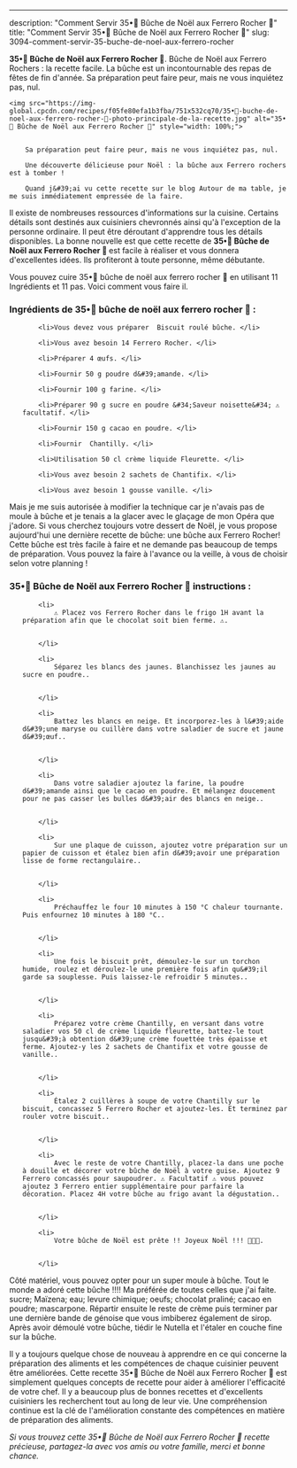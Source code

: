 ---
description: "Comment Servir 35•🎄 Bûche de Noël aux Ferrero Rocher 🎄"
title: "Comment Servir 35•🎄 Bûche de Noël aux Ferrero Rocher 🎄"
slug: 3094-comment-servir-35-buche-de-noel-aux-ferrero-rocher

<p>
	<strong>35•🎄 Bûche de Noël aux Ferrero Rocher 🎄</strong>. 
	Bûche de Noël aux Ferrero Rochers : la recette facile. La bûche est un incontournable des repas de fêtes de fin d&#39;année. Sa préparation peut faire peur, mais ne vous inquiétez pas, nul.
</p>
<p>
	
	<img src="https://img-global.cpcdn.com/recipes/f05fe80efa1b3fba/751x532cq70/35•🎄-buche-de-noel-aux-ferrero-rocher-🎄-photo-principale-de-la-recette.jpg" alt="35•🎄 Bûche de Noël aux Ferrero Rocher 🎄" style="width: 100%;">
	
	
		Sa préparation peut faire peur, mais ne vous inquiétez pas, nul.
	
		Une découverte délicieuse pour Noël : la bûche aux Ferrero rochers est à tomber !
	
		Quand j&#39;ai vu cette recette sur le blog Autour de ma table, je me suis immédiatement empressée de la faire.
	
</p>

Il existe de nombreuses ressources d'informations sur la cuisine. Certains détails sont destinés aux cuisiniers chevronnés ainsi qu'à l'exception de la personne ordinaire. Il peut être déroutant d'apprendre tous les détails disponibles. La bonne nouvelle est que cette recette de <strong> 35•🎄 Bûche de Noël aux Ferrero Rocher 🎄 </strong> est facile à réaliser et vous donnera d'excellentes idées. Ils profiteront à toute personne, même débutante.

<!--inarticleads1-->

Vous pouvez cuire 35•🎄 bûche de noël aux ferrero rocher 🎄 en utilisant 11 Ingrédients et 11 pas. Voici comment vous faire il.

<h3>Ingrédients de 35•🎄 bûche de noël aux ferrero rocher 🎄 :</h3>

<ol>
	
		<li>Vous devez vous préparer  Biscuit roulé bûche. </li>
	
		<li>Vous avez besoin 14 Ferrero Rocher. </li>
	
		<li>Préparer 4 œufs. </li>
	
		<li>Fournir 50 g poudre d&#39;amande. </li>
	
		<li>Fournir 100 g farine. </li>
	
		<li>Préparer 90 g sucre en poudre &#34;Saveur noisette&#34; ⚠️ facultatif. </li>
	
		<li>Fournir 150 g cacao en poudre. </li>
	
		<li>Fournir  Chantilly. </li>
	
		<li>Utilisation 50 cl crème liquide Fleurette. </li>
	
		<li>Vous avez besoin 2 sachets de Chantifix. </li>
	
		<li>Vous avez besoin 1 gousse vanille. </li>
	
</ol>

Mais je me suis autorisée à modifier la technique car je n&#39;avais pas de moule à bûche et je tenais a la glacer avec le glaçage de mon Opéra que j&#39;adore. Si vous cherchez toujours votre dessert de Noël, je vous propose aujourd&#39;hui une dernière recette de bûche: une bûche aux Ferrero Rocher! Cette bûche est très facile à faire et ne demande pas beaucoup de temps de préparation. Vous pouvez la faire à l&#39;avance ou la veille, à vous de choisir selon votre planning ! 

<!--inarticleads2-->

<h3>35•🎄 Bûche de Noël aux Ferrero Rocher 🎄 instructions :</h3>

<ol>
	
		<li>
			⚠️ Placez vos Ferrero Rocher dans le frigo 1H avant la préparation afin que le chocolat soit bien ferme. ⚠️.
			
			
		</li>
	
		<li>
			Séparez les blancs des jaunes. Blanchissez les jaunes au sucre en poudre..
			
			
		</li>
	
		<li>
			Battez les blancs en neige. Et incorporez-les à l&#39;aide d&#39;une maryse ou cuillère dans votre saladier de sucre et jaune d&#39;œuf..
			
			
		</li>
	
		<li>
			Dans votre saladier ajoutez la farine, la poudre d&#39;amande ainsi que le cacao en poudre. Et mélangez doucement pour ne pas casser les bulles d&#39;air des blancs en neige..
			
			
		</li>
	
		<li>
			Sur une plaque de cuisson, ajoutez votre préparation sur un papier de cuisson et étalez bien afin d&#39;avoir une préparation lisse de forme rectangulaire..
			
			
		</li>
	
		<li>
			Préchauffez le four 10 minutes à 150 °C chaleur tournante. Puis enfournez 10 minutes à 180 °C..
			
			
		</li>
	
		<li>
			Une fois le biscuit prêt, démoulez-le sur un torchon humide, roulez et déroulez-le une première fois afin qu&#39;il garde sa souplesse. Puis laissez-le refroidir 5 minutes..
			
			
		</li>
	
		<li>
			Préparez votre crème Chantilly, en versant dans votre saladier vos 50 cl de crème liquide fleurette, battez-le tout jusqu&#39;à obtention d&#39;une crème fouettée très épaisse et ferme. Ajoutez-y les 2 sachets de Chantifix et votre gousse de vanille..
			
			
		</li>
	
		<li>
			Étalez 2 cuillères à soupe de votre Chantilly sur le biscuit, concassez 5 Ferrero Rocher et ajoutez-les. Et terminez par rouler votre biscuit..
			
			
		</li>
	
		<li>
			Avec le reste de votre Chantilly, placez-la dans une poche à douille et décorer votre bûche de Noël à votre guise. Ajoutez 9 Ferrero concassés pour saupoudrer. ⚠️ Facultatif ⚠️ vous pouvez ajoutez 3 Ferrero entier supplémentaire pour parfaire la décoration. Placez 4H votre bûche au frigo avant la dégustation..
			
			
		</li>
	
		<li>
			Votre bûche de Noël est prête !! Joyeux Noël !!! 🎄🎁🎉.
			
			
		</li>
	
</ol>

Côté matériel, vous pouvez opter pour un super moule à bûche. Tout le monde a adoré cette bûche !!!! Ma préférée de toutes celles que j&#39;ai faite. sucre; Maïzena; eau; levure chimique; oeufs; chocolat praliné; cacao en poudre; mascarpone. Répartir ensuite le reste de crème puis terminer par une dernière bande de génoise que vous imbiberez également de sirop. Après avoir démoulé votre bûche, tiédir le Nutella et l&#39;étaler en couche fine sur la bûche. 

<!--inarticleads1-->

<p>
Il y a toujours quelque chose de nouveau à apprendre en ce qui concerne la préparation des aliments et les compétences de chaque cuisinier peuvent être améliorées. Cette recette 35•🎄 Bûche de Noël aux Ferrero Rocher 🎄 est simplement quelques concepts de recette pour aider à améliorer l'efficacité de votre chef. Il y a beaucoup plus de bonnes recettes et d'excellents cuisiniers les recherchent tout au long de leur vie. Une compréhension continue est la clé de l'amélioration constante des compétences en matière de préparation des aliments.
</p>

<p>
<i>Si vous trouvez cette 35•🎄 Bûche de Noël aux Ferrero Rocher 🎄 recette précieuse, partagez-la avec vos amis ou votre famille, merci et bonne chance.</i>
</p>
